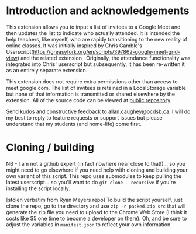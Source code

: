 # Introduction and acknowledgements

This extension allows you to input a list of invitees to a Google Meet and then updates the list to indicate who actually attended.  It is intended the help teachers, like myself, who are rapidy transitioning to the new reality of online classes.  It was initially inspired by Chris Gamble's Userscript(https://greasyfork.org/en/scripts/397862-google-meet-grid-view) and the related extension .  Originally, the attendance functionality was integrated into Chris' userscript but subsequently, it has been re-written it as an entirely separate extension.

This extension does not require extra permissions other than access to meet.google.com. The list of invitees is retained in a LocalStorage variable but none of that information is transmitted or shared elsewhere by the extension.  All of the source code can be viewed at [public repository](https://github.com/al-caughey/Google-Meet-Attendance).

Send kudos and constructive feedback to allan.caughey@ocdsb.ca.  I will do my best to reply to feature requests or support issues but please understand that my students (and home-life) come first.  

# Cloning / building

NB - I am not a github expert (in fact nowhere near close to that!)... so you might need to go elsewhere if you need help with cloning and building your own variant of this script.
This repo uses submodules to keep pulling the latest userscript... so you'll want to do `git clone --recursive` if you're installing the script locally.

[stolen verbatim from Ryan Meyers repo] To build the script yourself, just clone the repo, go to the directory and use `zip -r packed.zip src` that will generate the zip file you need to upload to the Chrome Web Store (I think it costs like $5 one time to become a developer on there). Oh, and be sure to adjust the variables in `manifest.json` to reflect your own information.

